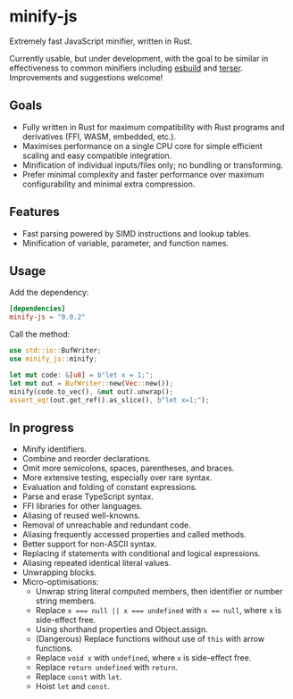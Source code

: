 # minify-js

Extremely fast JavaScript minifier, written in Rust.

Currently usable, but under development, with the goal to be similar in effectiveness to common minifiers including [esbuild](https://github.com/wilsonzlin/esbuild-rs) and [terser](https://github.com/terser/terser). Improvements and suggestions welcome!

## Goals

- Fully written in Rust for maximum compatibility with Rust programs and derivatives (FFI, WASM, embedded, etc.).
- Maximises performance on a single CPU core for simple efficient scaling and easy compatible integration.
- Minification of individual inputs/files only; no bundling or transforming.
- Prefer minimal complexity and faster performance over maximum configurability and minimal extra compression.

## Features

- Fast parsing powered by SIMD instructions and lookup tables.
- Minification of variable, parameter, and function names.

## Usage

Add the dependency:

```toml
[dependencies]
minify-js = "0.0.2"
```

Call the method:

```rust
use std::io::BufWriter;
use minify_js::minify;

let mut code: &[u8] = b"let x = 1;";
let mut out = BufWriter::new(Vec::new());
minify(code.to_vec(), &mut out).unwrap();
assert_eq!(out.get_ref().as_slice(), b"let x=1;");
```

## In progress

- Minify identifiers.
- Combine and reorder declarations.
- Omit more semicolons, spaces, parentheses, and braces.
- More extensive testing, especially over rare syntax.
- Evaluation and folding of constant expressions.
- Parse and erase TypeScript syntax.
- FFI libraries for other languages.
- Aliasing of reused well-knowns.
- Removal of unreachable and redundant code.
- Aliasing frequently accessed properties and called methods.
- Better support for non-ASCII syntax.
- Replacing if statements with conditional and logical expressions.
- Aliasing repeated identical literal values.
- Unwrapping blocks.
- Micro-optimisations:
  - Unwrap string literal computed members, then identifier or number string members.
  - Replace `x === null || x === undefined` with `x == null`, where `x` is side-effect free.
  - Using shorthand properties and Object.assign.
  - (Dangerous) Replace functions without use of `this` with arrow functions.
  - Replace `void x` with `undefined`, where `x` is side-effect free.
  - Replace `return undefined` with `return`.
  - Replace `const` with `let`.
  - Hoist `let` and `const`.

